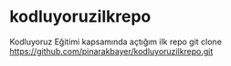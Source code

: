 # kodluyoruzilkrepo
Kodluyoruz Eğitimi kapsamında açtığım ilk repo
git clone https://github.com/pinarakbayer/kodluyoruzilkrepo.git
